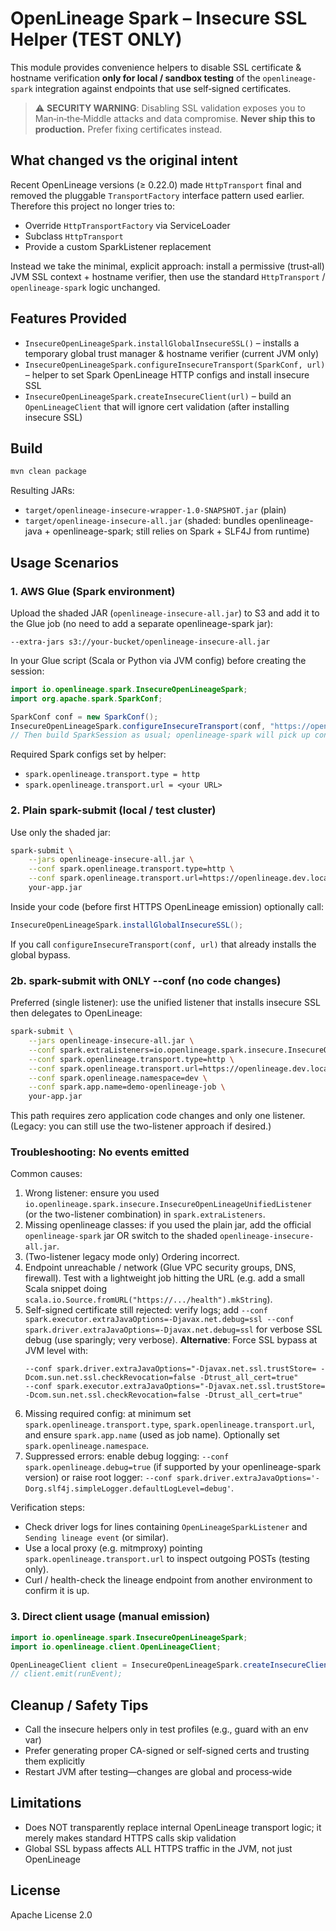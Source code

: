 # OpenLineage Spark – Insecure SSL Helper (TEST ONLY)

This module provides convenience helpers to disable SSL certificate & hostname verification **only for local / sandbox testing** of the `openlineage-spark` integration against endpoints that use self‑signed certificates.

> ⚠️ **SECURITY WARNING**: Disabling SSL validation exposes you to Man‑in‑the‑Middle attacks and data compromise. **Never ship this to production.** Prefer fixing certificates instead.

## What changed vs the original intent

Recent OpenLineage versions (≥ 0.22.0) made `HttpTransport` final and removed the pluggable `TransportFactory` interface pattern used earlier. Therefore this project no longer tries to:

* Override `HttpTransportFactory` via ServiceLoader
* Subclass `HttpTransport`
* Provide a custom SparkListener replacement

Instead we take the minimal, explicit approach: install a permissive (trust‑all) JVM SSL context + hostname verifier, then use the standard `HttpTransport` / `openlineage-spark` logic unchanged.

## Features Provided

* `InsecureOpenLineageSpark.installGlobalInsecureSSL()` – installs a temporary global trust manager & hostname verifier (current JVM only)
* `InsecureOpenLineageSpark.configureInsecureTransport(SparkConf, url)` – helper to set Spark OpenLineage HTTP configs and install insecure SSL
* `InsecureOpenLineageSpark.createInsecureClient(url)` – build an `OpenLineageClient` that will ignore cert validation (after installing insecure SSL)

## Build

```bash
mvn clean package
```

Resulting JARs:
* `target/openlineage-insecure-wrapper-1.0-SNAPSHOT.jar` (plain)
* `target/openlineage-insecure-all.jar` (shaded: bundles openlineage-java + openlineage-spark; still relies on Spark + SLF4J from runtime)

## Usage Scenarios

### 1. AWS Glue (Spark environment)

Upload the shaded JAR (`openlineage-insecure-all.jar`) to S3 and add it to the Glue job (no need to add a separate openlineage-spark jar):

```
--extra-jars s3://your-bucket/openlineage-insecure-all.jar
```

In your Glue script (Scala or Python via JVM config) before creating the session:

```java
import io.openlineage.spark.InsecureOpenLineageSpark;
import org.apache.spark.SparkConf;

SparkConf conf = new SparkConf();
InsecureOpenLineageSpark.configureInsecureTransport(conf, "https://openlineage.dev.local:5000");
// Then build SparkSession as usual; openlineage-spark will pick up configs.
```

Required Spark configs set by helper:
* `spark.openlineage.transport.type = http`
* `spark.openlineage.transport.url = <your URL>`

### 2. Plain spark-submit (local / test cluster)

Use only the shaded jar:

```bash
spark-submit \
    --jars openlineage-insecure-all.jar \
    --conf spark.openlineage.transport.type=http \
    --conf spark.openlineage.transport.url=https://openlineage.dev.local:5000 \
    your-app.jar
```

Inside your code (before first HTTPS OpenLineage emission) optionally call:

```java
InsecureOpenLineageSpark.installGlobalInsecureSSL();
```

If you call `configureInsecureTransport(conf, url)` that already installs the global bypass.

### 2b. spark-submit with ONLY --conf (no code changes)

Preferred (single listener): use the unified listener that installs insecure SSL then delegates to OpenLineage:

```bash
spark-submit \
    --jars openlineage-insecure-all.jar \
    --conf spark.extraListeners=io.openlineage.spark.insecure.InsecureOpenLineageUnifiedListener \
    --conf spark.openlineage.transport.type=http \
    --conf spark.openlineage.transport.url=https://openlineage.dev.local:5000 \
    --conf spark.openlineage.namespace=dev \
    --conf spark.app.name=demo-openlineage-job \
    your-app.jar
```

This path requires zero application code changes and only one listener. (Legacy: you can still use the two-listener approach if desired.)

### Troubleshooting: No events emitted

Common causes:
1. Wrong listener: ensure you used `io.openlineage.spark.insecure.InsecureOpenLineageUnifiedListener` (or the two-listener combination) in `spark.extraListeners`.
2. Missing openlineage classes: if you used the plain jar, add the official `openlineage-spark` jar OR switch to the shaded `openlineage-insecure-all.jar`.
3. (Two-listener legacy mode only) Ordering incorrect.
4. Endpoint unreachable / network (Glue VPC security groups, DNS, firewall). Test with a lightweight job hitting the URL (e.g. add a small Scala snippet doing `scala.io.Source.fromURL("https://.../health").mkString`).
5. Self-signed certificate still rejected: verify logs; add `--conf spark.executor.extraJavaOptions=-Djavax.net.debug=ssl --conf spark.driver.extraJavaOptions=-Djavax.net.debug=ssl` for verbose SSL debug (use sparingly; very verbose).
   **Alternative**: Force SSL bypass at JVM level with:
   ```
   --conf spark.driver.extraJavaOptions="-Djavax.net.ssl.trustStore= -Dcom.sun.net.ssl.checkRevocation=false -Dtrust_all_cert=true"
   --conf spark.executor.extraJavaOptions="-Djavax.net.ssl.trustStore= -Dcom.sun.net.ssl.checkRevocation=false -Dtrust_all_cert=true"
   ```
6. Missing required config: at minimum set `spark.openlineage.transport.type`, `spark.openlineage.transport.url`, and ensure `spark.app.name` (used as job name). Optionally set `spark.openlineage.namespace`.
7. Suppressed errors: enable debug logging: `--conf spark.openlineage.debug=true` (if supported by your openlineage-spark version) or raise root logger: `--conf spark.driver.extraJavaOptions='-Dorg.slf4j.simpleLogger.defaultLogLevel=debug'`.

Verification steps:
* Check driver logs for lines containing `OpenLineageSparkListener` and `Sending lineage event` (or similar).
* Use a local proxy (e.g. mitmproxy) pointing `spark.openlineage.transport.url` to inspect outgoing POSTs (testing only).
* Curl / health-check the lineage endpoint from another environment to confirm it is up.

### 3. Direct client usage (manual emission)

```java
import io.openlineage.spark.InsecureOpenLineageSpark;
import io.openlineage.client.OpenLineageClient;

OpenLineageClient client = InsecureOpenLineageSpark.createInsecureClient("https://openlineage.dev.local:5000");
// client.emit(runEvent);
```

## Cleanup / Safety Tips

* Call the insecure helpers only in test profiles (e.g., guard with an env var)
* Prefer generating proper CA-signed or self-signed certs and trusting them explicitly
* Restart JVM after testing—changes are global and process‑wide

## Limitations

* Does NOT transparently replace internal OpenLineage transport logic; it merely makes standard HTTPS calls skip validation
* Global SSL bypass affects ALL HTTPS traffic in the JVM, not just OpenLineage

## License

Apache License 2.0
